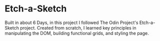 # Etch-a-Sketch

Built in about 6 Days, in this project I followed The Odin Project's Etch-a-Sketch project.
Created from scratch, I learned key principles in manipulating the DOM, building functional grids,
and styling the page.
